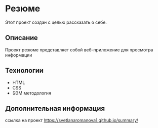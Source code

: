 # Резюме
Этот проект создан с целью рассказать о себе.
## Описание
Проект резюме представляет собой веб-приложение для просмотра информации

## Технологии
- HTML
- CSS
- БЭМ методология


## Дополнительная информация

ссылка на проект  https://svetlanaromanova1.github.io/summary/
